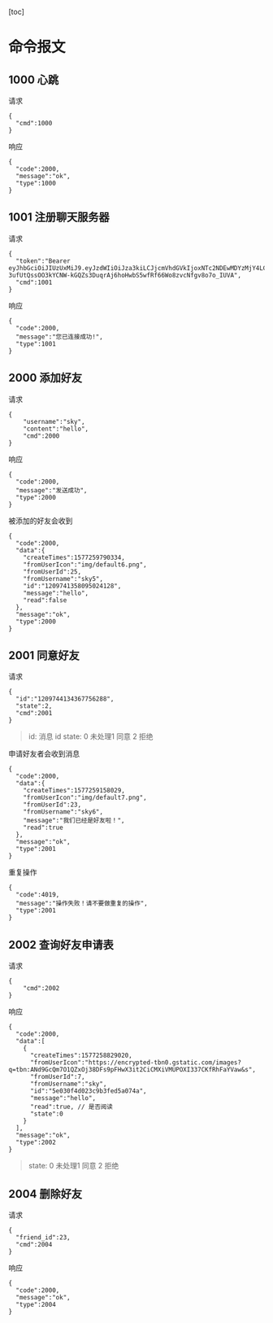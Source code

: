 [toc]
# 命令报文

## 1000 心跳

请求

```
{
  "cmd":1000
}
```

响应

```
{
  "code":2000,
  "message":"ok",
  "type":1000
}
```

## 1001 注册聊天服务器
请求
```
{
  "token":"Bearer eyJhbGciOiJIUzUxMiJ9.eyJzdWIiOiJza3kiLCJjcmVhdGVkIjoxNTc2NDEwMDYzMjY4LCJleHAiOjE5MzY0MTAwNjN9.UyGh7kRwGqKWQU1XkpsOsk4-3ufUtQssOO3kYCNW-kGQZs3DuqrAj6hoHwbS5wfRf66Wo8zvcNfgv8o7o_IUVA",
  "cmd":1001
}
```

响应

```
{
  "code":2000,
  "message":"您已连接成功!",
  "type":1001
}
```

## 2000 添加好友

请求

```
{
    "username":"sky",
    "content":"hello",
    "cmd":2000
}
```

响应

```
{
  "code":2000,
  "message":"发送成功",
  "type":2000
}
```



被添加的好友会收到

```
{
  "code":2000,
  "data":{
    "createTimes":1577259790334,
    "fromUserIcon":"img/default6.png",
    "fromUserId":25,
    "fromUsername":"sky5",
    "id":"1209741358095024128",
    "message":"hello",
    "read":false
  },
  "message":"ok",
  "type":2000
}
```

## 2001 同意好友

请求

```
{
  "id":"1209744134367756288", 
  "state":2, 
  "cmd":2001
}
```

> id: 消息 id
> state: 0 未处理1 同意 2 拒绝 

申请好友者会收到消息

```
{
  "code":2000,
  "data":{
    "createTimes":1577259158029,
    "fromUserIcon":"img/default7.png",
    "fromUserId":23,
    "fromUsername":"sky6",
    "message":"我们已经是好友啦！",
    "read":true
  },
  "message":"ok",
  "type":2001
}
```

重复操作

```
{
  "code":4019,
  "message":"操作失败！请不要做重复的操作",
  "type":2001
}
```



## 2002 查询好友申请表

请求

```
{
    "cmd":2002
}
```

响应

```
{
  "code":2000,
  "data":[
    {
      "createTimes":1577258829020,
      "fromUserIcon":"https://encrypted-tbn0.gstatic.com/images?q=tbn:ANd9GcQm7O1QZxOj38DFs9pFHwX3it2CiCMXiVMUPOXI337CKfRhFaYVaw&s",
      "fromUserId":7,
      "fromUsername":"sky",
      "id":"5e030f4d023c9b3fed5a074a",
      "message":"hello",
      "read":true, // 是否阅读
      "state":0
    }
  ],
  "message":"ok",
  "type":2002
}

```

> state: 0 未处理1 同意 2 拒绝 



## 2004 删除好友

请求

```
{
  "friend_id":23,
  "cmd":2004
}
```

响应

```
{
  "code":2000,
  "message":"ok",
  "type":2004
}
```

